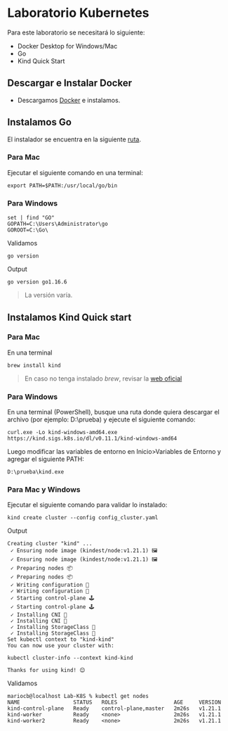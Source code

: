 # Laboratorio Kubernetes
Para este laboratorio se necesitará lo siguiente:
- Docker Desktop for Windows/Mac
- Go
- Kind Quick Start

## Descargar e Instalar Docker
- Descargamos [Docker](https://www.docker.com/products/docker-desktop) e instalamos.

## Instalamos Go
El instalador se encuentra en la siguiente [ruta](https://golang.org/doc/install).

### Para Mac
Ejecutar el siguiente comando en una terminal:

~~~
export PATH=$PATH:/usr/local/go/bin
~~~

### Para Windows

~~~
set | find "GO"
GOPATH=C:\Users\Administrator\go
GOROOT=C:\Go\
~~~
Validamos
~~~
go version
~~~
Output
~~~
go version go1.16.6
~~~
>La versión varía.

## Instalamos Kind Quick start
### Para Mac
En una terminal

~~~
brew install kind
~~~
>En caso no tenga instalado *brew*, revisar la [web oficial](https://brew.sh/index_es)

### Para Windows
En una terminal (PowerShell), busque una ruta donde quiera descargar el archivo (por ejemplo: D:\prueba) y ejecute el siguiente comando:

~~~
curl.exe -Lo kind-windows-amd64.exe https://kind.sigs.k8s.io/dl/v0.11.1/kind-windows-amd64
~~~

Luego modificar las variables de entorno en Inicio>Variables de Entorno y agregar el siguiente PATH:

~~~
D:\prueba\kind.exe
~~~

### Para Mac y Windows
Ejecutar el siguiente comando para validar lo instalado:
~~~
kind create cluster --config config_cluster.yaml
~~~
Output
~~~
Creating cluster "kind" ...
 ✓ Ensuring node image (kindest/node:v1.21.1) 🖼 
 ✓ Ensuring node image (kindest/node:v1.21.1) 🖼 
 ✓ Preparing nodes 📦 
 ✓ Preparing nodes 📦  
 ✓ Writing configuration 📜
 ✓ Writing configuration 📜 
 ✓ Starting control-plane 🕹️
 ✓ Starting control-plane 🕹️ 
 ✓ Installing CNI 🔌 
 ✓ Installing CNI 🔌 
 ✓ Installing StorageClass 💾
 ✓ Installing StorageClass 💾 
Set kubectl context to "kind-kind"
You can now use your cluster with:

kubectl cluster-info --context kind-kind

Thanks for using kind! 😊
~~~
Validamos
~~~
mariocb@localhost Lab-K8S % kubectl get nodes
NAME                 STATUS   ROLES                  AGE     VERSION
kind-control-plane   Ready    control-plane,master   2m26s   v1.21.1
kind-worker          Ready    <none>                 2m26s   v1.21.1
kind-worker2         Ready    <none>                 2m26s   v1.21.1
~~~
